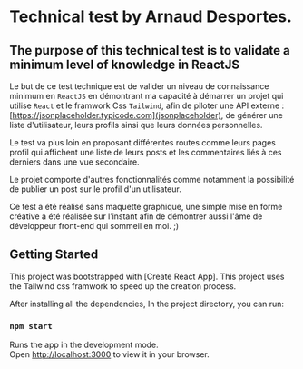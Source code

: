 # Technical test by Arnaud Desportes.

## The purpose of this technical test is to validate a minimum level of knowledge in ReactJS
Le but de ce test technique est de valider un niveau de connaissance minimum en ``ReactJS`` en démontrant ma capacité à démarrer un projet qui utilise `React` et le framwork Css `Tailwind`, afin de piloter une API externe : [https://jsonplaceholder.typicode.com](jsonplaceholder),
de générer une liste d'utilisateur,
leurs profils
ainsi que leurs données personnelles.

Le test va plus loin en proposant différentes routes comme leurs pages profil qui affichent une liste de leurs posts et les commentaires liés à ces derniers dans une vue secondaire.

Le projet comporte d'autres fonctionnalités comme notamment la possibilité de publier un post sur le profil d'un utilisateur.

Ce test a été réalisé sans maquette graphique, une simple mise en forme créative a été réalisée sur l’instant afin de démontrer aussi l'âme de développeur front-end qui sommeil en moi. ;)
## Getting Started

This project was bootstrapped with [Create React App].
This project uses the Tailwind css framwork to speed up the creation process.

After installing all the dependencies, In the project directory, you can run:

### `npm start`

Runs the app in the development mode.\
Open [http://localhost:3000](http://localhost:3000) to view it in your browser.
